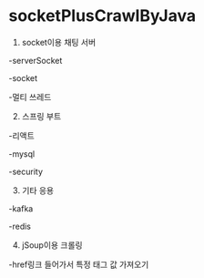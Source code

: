 # socketPlusCrawlByJava

1. socket이용 채팅 서버

  -serverSocket

  -socket

  -멀티 쓰레드

2. 스프링 부트

  -리액트

  -mysql

  -security


3. 기타 응용

  -kafka

  -redis
  
4. jSoup이용 크롤링

  -href링크 들어가서 특정 태그 값 가져오기
